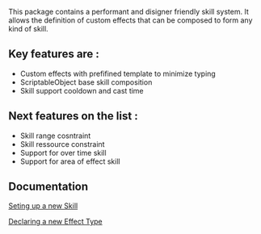This package contains a performant and disigner friendly skill system.
It allows the definition of custom effects that can be composed to form any kind of skill.

## Key features are :
 - Custom effects with prefifined template to minimize typing
 - ScriptableObject base skill composition
 - Skill support cooldown and cast time
 
## Next features on the list :
 - Skill range cosntraint
 - Skill ressource constraint
 - Support for over time skill
 - Support for area of effect skill
 
## Documentation
[Seting up a new Skill](https://github.com/WAYNGROUP/MGM-Skill/blob/master/Documentation~/Seting%20up%20a%20new%20Skill.md)

[Declaring a new Effect Type](https://github.com/WAYNGROUP/MGM-Skill/blob/master/Documentation~/Declaring%20a%20new%20Effect%20Type.md)
